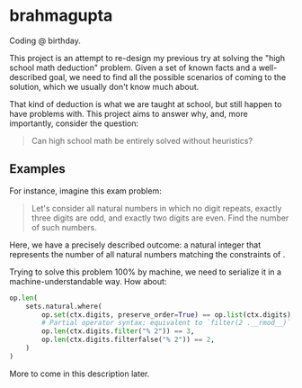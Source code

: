 # brahmagupta

Coding @ birthday.

This project is an attempt to re-design my previous try at solving the "high school math deduction" problem.
Given a set of known facts and a well-described goal, we need to find all the possible scenarios of coming to the solution, which we usually don't know much about.

That kind of deduction is what we are taught at school, but still happen to have problems with.
This project aims to answer why, and, more importantly, consider the question:

> Can high school math be entirely solved without heuristics?

## Examples

For instance, imagine this exam problem:

> Let's consider all natural numbers in which no digit repeats, exactly three digits are odd, and exactly two digits are even. Find the number of such numbers.

Here, we have a precisely described outcome: a natural integer that represents the number of all natural numbers matching the constraints of . 

Trying to solve this problem 100% by machine, we need to serialize it in a machine-understandable way.
How about:

```py
op.len(
    sets.natural.where(
        op.set(ctx.digits, preserve_order=True) == op.list(ctx.digits),
        # Partial operator syntax: equivalent to `filter(2 .__rmod__)`
        op.len(ctx.digits.filter("% 2")) == 3,
        op.len(ctx.digits.filterfalse("% 2")) == 2,
    )
)
```

More to come in this description later.
